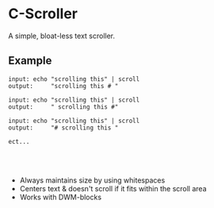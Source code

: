 # C-Scroller
A simple, bloat-less text scroller. 

## Example
```
input: echo "scrolling this" | scroll
output:     "scrolling this # "

input: echo "scrolling this" | scroll
output:     " scrolling this #"

input: echo "scrolling this" | scroll
output:     "# scrolling this "

ect...
```
<br/><br/>
- Always maintains size by using whitespaces
- Centers text & doesn't scroll if it fits within the scroll area
- Works with DWM-blocks
